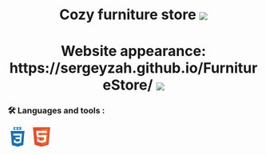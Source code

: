 <h1 align="center">
  Сozy furniture store
  <img align="center" src="https://media4.giphy.com/media/v1.Y2lkPTc5MGI3NjExMXhkaHg2bGVqaXJ4dmhvcmQ3aTUzbGJvdXg3NWUwdmd3aGEyem1xaiZlcD12MV9pbnRlcm5hbF9naWZfYnlfaWQmY3Q9Zw/JGdbbSyi3wM9uBKv8p/giphy.gif" width="60px"/>
</h1>

<h1 align="center">
  Website appearance: https://sergeyzah.github.io/FurnitureStore/
  <img align="center" src="https://media4.giphy.com/media/v1.Y2lkPTc5MGI3NjExMXhkaHg2bGVqaXJ4dmhvcmQ3aTUzbGJvdXg3NWUwdmd3aGEyem1xaiZlcD12MV9pbnRlcm5hbF9naWZfYnlfaWQmY3Q9Zw/JGdbbSyi3wM9uBKv8p/giphy.gif" width="60px"/>
</h1>

### :hammer_and_wrench: Languages and tools :

<img src="https://github.com/devicons/devicon/blob/master/icons/css3/css3-plain-wordmark.svg"  title="CSS3" alt="CSS" width="40" height="40"/>&nbsp;
  <img src="https://github.com/devicons/devicon/blob/master/icons/html5/html5-original.svg" title="HTML5" alt="HTML" width="40" height="40"/>&nbsp;
